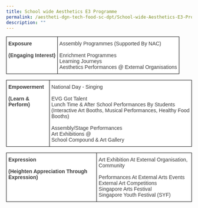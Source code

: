 ```yaml
---
title: School wide Aesthetics E3 Programme
permalink: /aestheti-dgn-tech-food-sc-dpt/School-wide-Aesthetics-E3-Programme/
description: ""
---
```

<style type="text/css">
.tg  {border-collapse:collapse;border-spacing:0;}
.tg td{border-color:black;border-style:solid;border-width:1px;font-family:Arial, sans-serif;font-size:14px;
  overflow:hidden;padding:10px 5px;word-break:normal;}
.tg th{border-color:black;border-style:solid;border-width:1px;font-family:Arial, sans-serif;font-size:14px;
  font-weight:normal;overflow:hidden;padding:10px 5px;word-break:normal;}
.tg .tg-dox4{background-color:#FFF;color:#3A3A3A;text-align:left;vertical-align:top}
.tg .tg-c1uv{background-color:#FFF;color:#3A3A3A;font-weight:bold;text-align:left;vertical-align:top}
</style>
<table class="tg">
<thead>
  <tr>
    <td class="tg-c1uv"><span style="font-weight:bold;font-style:inherit">Exposure</span><br><br><span style="font-weight:inherit;font-style:inherit">(Engaging Interest)</span></td>
    <td class="tg-dox4"><span style="font-weight:inherit;font-style:inherit">Assembly Programmes (Supported By NAC)</span><br><br><span style="font-weight:inherit;font-style:inherit">Enrichment Programmes</span><br><span style="font-weight:inherit;font-style:inherit">Learning Journeys</span><br><span style="font-weight:inherit;font-style:inherit">Aesthetics Performances @ External Organisations</span></td>
  </tr>
</thead>
</table>

<style type="text/css">
.tg  {border-collapse:collapse;border-spacing:0;}
.tg td{border-color:black;border-style:solid;border-width:1px;font-family:Arial, sans-serif;font-size:14px;
  overflow:hidden;padding:10px 5px;word-break:normal;}
.tg th{border-color:black;border-style:solid;border-width:1px;font-family:Arial, sans-serif;font-size:14px;
  font-weight:normal;overflow:hidden;padding:10px 5px;word-break:normal;}
.tg .tg-dox4{background-color:#FFF;color:#3A3A3A;text-align:left;vertical-align:top}
.tg .tg-c1uv{background-color:#FFF;color:#3A3A3A;font-weight:bold;text-align:left;vertical-align:top}
</style>
<table class="tg">
<thead>
  <tr>
    <td class="tg-c1uv"><span style="font-weight:bold;font-style:inherit">Empowerment</span><br><br><span style="font-weight:inherit;font-style:inherit">(Learn & Perform)</span></td>
    <td class="tg-dox4"><span style="font-weight:inherit;font-style:inherit">National Day - Singing</span><br><br><span style="font-weight:inherit;font-style:inherit">EVG Got Talent</span><br><span style="font-weight:inherit;font-style:inherit">Lunch Time & After School Performances By Students (Interactive Art Booths, Musical Performances, Healthy Food Booths)</span><br><span style="font-weight:inherit;font-style:inherit"> </span><br><span style="font-weight:inherit;font-style:inherit">Assembly/Stage Performances</span><br><span style="font-weight:inherit;font-style:inherit">Art Exhibitions @</span><br><span style="font-weight:inherit;font-style:inherit">School Compound & Art Gallery</span></td>
  </tr>
</thead>
</table>

<style type="text/css">
.tg  {border-collapse:collapse;border-spacing:0;}
.tg td{border-color:black;border-style:solid;border-width:1px;font-family:Arial, sans-serif;font-size:14px;
  overflow:hidden;padding:10px 5px;word-break:normal;}
.tg th{border-color:black;border-style:solid;border-width:1px;font-family:Arial, sans-serif;font-size:14px;
  font-weight:normal;overflow:hidden;padding:10px 5px;word-break:normal;}
.tg .tg-dox4{background-color:#FFF;color:#3A3A3A;text-align:left;vertical-align:top}
.tg .tg-c1uv{background-color:#FFF;color:#3A3A3A;font-weight:bold;text-align:left;vertical-align:top}
</style>
<table class="tg">
<thead>
  <tr>
    <td class="tg-c1uv"><span style="font-weight:bold;font-style:inherit">Expression</span><br><br><span style="font-weight:inherit;font-style:inherit">(Heighten Appreciation Through Expression)</span></td>
    <td class="tg-dox4"><span style="font-weight:inherit;font-style:inherit">Art Exhibition At External Organisation, Community</span><br><br><span style="font-weight:inherit;font-style:inherit">Performances At External Arts Events</span><br><span style="font-weight:inherit;font-style:inherit">External Art Competitions</span><br><span style="font-weight:inherit;font-style:inherit">Singapore Arts Festival</span><br><span style="font-weight:inherit;font-style:inherit">Singapore Youth Festival (SYF)</span></td>
  </tr>
</thead>
</table>